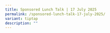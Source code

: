 ```yaml
---
title: Sponsored Lunch Talk | 17 July 2025
permalink: /sponsored-lunch-talk-17-july-2025/
variant: tiptap
description: ""
---
```

